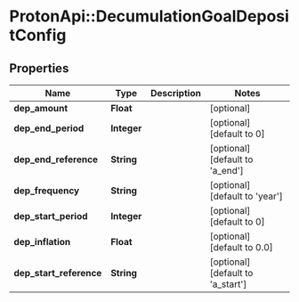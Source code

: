 # ProtonApi::DecumulationGoalDepositConfig

## Properties
Name | Type | Description | Notes
------------ | ------------- | ------------- | -------------
**dep_amount** | **Float** |  | [optional] 
**dep_end_period** | **Integer** |  | [optional] [default to 0]
**dep_end_reference** | **String** |  | [optional] [default to &#39;a_end&#39;]
**dep_frequency** | **String** |  | [optional] [default to &#39;year&#39;]
**dep_start_period** | **Integer** |  | [optional] [default to 0]
**dep_inflation** | **Float** |  | [optional] [default to 0.0]
**dep_start_reference** | **String** |  | [optional] [default to &#39;a_start&#39;]


